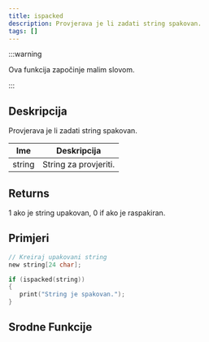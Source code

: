 ```yaml
---
title: ispacked
description: Provjerava je li zadati string spakovan.
tags: []
---
```


:::warning

Ova funkcija započinje malim slovom.

:::

## Deskripcija

Provjerava je li zadati string spakovan.

| Ime    | Deskripcija           |
| ------ | --------------------- |
| string | String za provjeriti. |

## Returns

1 ako je string upakovan, 0 if ako je raspakiran.

## Primjeri

```c
// Kreiraj upakovani string
new string[24 char];

if (ispacked(string))
{
   print("String je spakovan.");
}
```

## Srodne Funkcije
